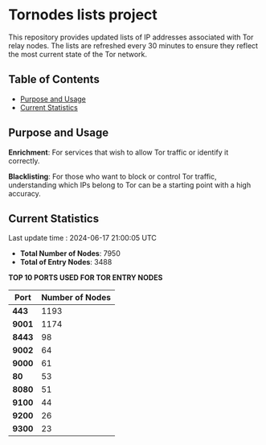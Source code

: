 # Tornodes lists project

This repository provides updated lists of IP addresses associated with Tor relay nodes. The lists are refreshed every 30 minutes to ensure they reflect the most current state of the Tor network.

## Table of Contents

- [Purpose and Usage](#purpose-and-usage)
- [Current Statistics](#current-statistics)


## Purpose and Usage

**Enrichment**: For services that wish to allow Tor traffic or identify it correctly.

**Blacklisting**: For those who want to block or control Tor traffic, understanding which IPs belong to Tor can be a starting point with a high accuracy.

## Current Statistics

Last update time : 2024-06-17 21:00:05 UTC

- **Total Number of Nodes**: 7950
- **Total of Entry Nodes**: 3488

**TOP 10 PORTS USED FOR TOR ENTRY NODES**

| **Port** | **Number of Nodes** |
|------|-----------------|
| **443**   | 1193  |
| **9001**   | 1174  |
| **8443**   | 98  |
| **9002**   | 64  |
| **9000**   | 61  |
| **80**   | 53  |
| **8080**   | 51  |
| **9100**   | 44  |
| **9200**   | 26  |
| **9300**   | 23  |

